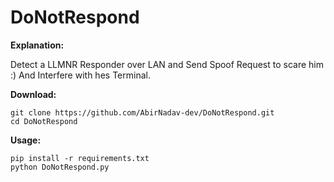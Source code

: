 # DoNotRespond

**Explanation:**

Detect a LLMNR Responder over LAN and Send Spoof Request to scare him :)
And Interfere with hes Terminal.


**Download:**

```
git clone https://github.com/AbirNadav-dev/DoNotRespond.git
cd DoNotRespond
```

**Usage:**

```
pip install -r requirements.txt
python DoNotRespond.py
```
